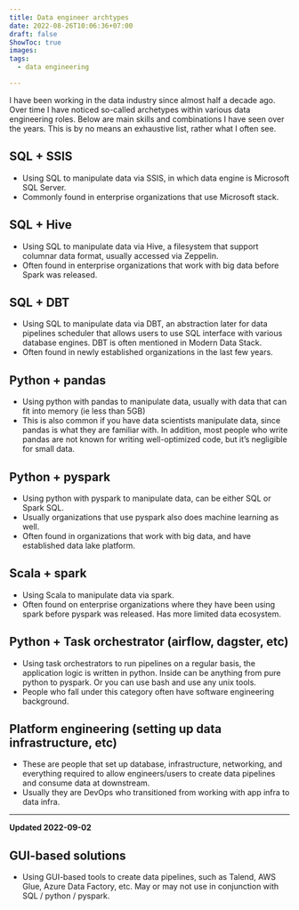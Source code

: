 ```yaml
---
title: Data engineer archtypes
date: 2022-08-26T10:06:36+07:00
draft: false
ShowToc: true
images:
tags:
  - data engineering

---
```


I have been working in the data industry since almost half a decade ago. Over time I have noticed so-called archetypes within various data engineering roles. Below are main skills and combinations I have seen over the years. This is by no means an exhaustive list, rather what I often see.

## SQL + SSIS

- Using SQL to manipulate data via SSIS, in which data engine is Microsoft SQL Server.
- Commonly found in enterprise organizations that use Microsoft stack.

## SQL + Hive

- Using SQL to manipulate data via Hive, a filesystem that support columnar data format, usually accessed via Zeppelin.
- Often found in enterprise organizations that work with big data before Spark was released.

## SQL + DBT

- Using SQL to manipulate data via DBT, an abstraction later for data pipelines scheduler that allows users to use SQL interface with various database engines. DBT is often mentioned in Modern Data Stack.
- Often found in newly established organizations in the last few years.

## Python + pandas

- Using python with pandas to manipulate data, usually with data that can fit into memory (ie less than 5GB)
- This is also common if you have data scientists manipulate data, since pandas is what they are familiar with. In addition, most people who write pandas are not known for writing well-optimized code, but it’s negligible for small data.

## Python + pyspark

- Using python with pyspark to manipulate data, can be either SQL or Spark SQL.
- Usually organizations that use pyspark also does machine learning as well.
- Often found in organizations that work with big data, and have established data lake platform.

## Scala + spark

- Using Scala to manipulate data via spark.
- Often found on enterprise organizations where they have been using spark before pyspark was released. Has more limited data ecosystem.

## Python + Task orchestrator (airflow, dagster, etc)

- Using task orchestrators to run pipelines on a regular basis, the application logic is written in python. Inside can be anything from pure python to pyspark. Or you can use bash and use any unix tools.
- People who fall under this category often have software engineering background.

## Platform engineering (setting up data infrastructure, etc)

- These are people that set up database, infrastructure, networking, and everything required to allow engineers/users to create data pipelines and consume data at downstream.
- Usually they are DevOps who transitioned from working with app infra to data infra.

---

**Updated 2022-09-02**

## GUI-based solutions

- Using GUI-based tools to create data pipelines, such as Talend, AWS Glue, Azure Data Factory, etc. May or may not use in conjunction with SQL / python / pyspark.
